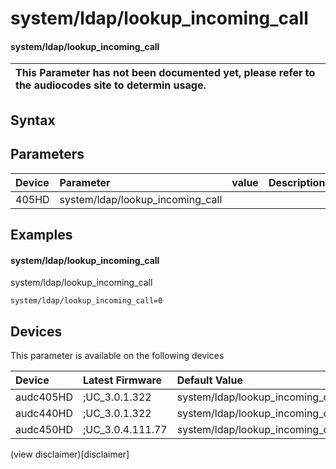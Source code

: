 ﻿---
description: system/ldap/lookup_incoming_call
search: false
---

# system/ldap/lookup_incoming_call

#### system/ldap/lookup_incoming_call


| This Parameter has not been documented yet, please refer to the audiocodes site to determin usage.  | 
| :--- |

## Syntax

## Parameters
|Device|Parameter|value|Description|
|:---|:---|:---|:---|
| 405HD | system/ldap/lookup_incoming_call |  |  |

## Examples
#### system/ldap/lookup_incoming_call

system/ldap/lookup_incoming_call

```
system/ldap/lookup_incoming_call=0
```

## Devices
This parameter is available on the following devices

| Device | Latest Firmware | Default Value |
|:---|:---|:---|
| audc405HD | ;UC_3.0.1.322 | system/ldap/lookup_incoming_call=0 
| audc440HD | ;UC_3.0.1.322 | system/ldap/lookup_incoming_call=0 
| audc450HD | ;UC_3.0.4.111.77 | system/ldap/lookup_incoming_call=0 

(view disclaimer)[disclaimer]
